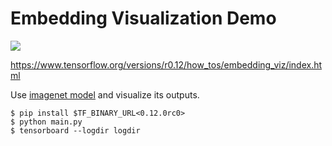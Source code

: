 # Embedding Visualization Demo #

![](https://cloud.githubusercontent.com/assets/80381/20867532/97e01b94-ba8a-11e6-93f9-0c8fe0b76e00.png)

https://www.tensorflow.org/versions/r0.12/how_tos/embedding_viz/index.html

Use [imagenet model](https://www.tensorflow.org/versions/master/tutorials/image_recognition/index.html#usage-with-python-api) and visualize its outputs.

```
$ pip install $TF_BINARY_URL<0.12.0rc0>
$ python main.py
$ tensorboard --logdir logdir
```
